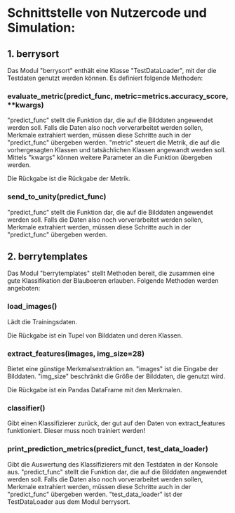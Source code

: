 # Schnittstelle von Nutzercode und Simulation: #

## 1. berrysort ##

Das Modul "berrysort" enthält eine Klasse "TestDataLoader", mit der die Testdaten genutzt werden können.
Es definiert folgende Methoden:

### evaluate_metric(predict_func, metric=metrics.accuracy_score, **kwargs) ###

"predict_func" stellt die Funktion dar, die auf die Bilddaten angewendet werden soll.
Falls die Daten also noch vorverarbeitet werden sollen, Merkmale extrahiert werden, müssen
diese Schritte auch in der "predict_func" übergeben werden.
"metric" steuert die Metrik, die auf die vorhergesagten Klassen und tatsächlichen Klassen angewandt werden soll.
Mittels "kwargs" können weitere Parameter an die Funktion übergeben werden.

Die Rückgabe ist die Rückgabe der Metrik.


### send_to_unity(predict_func) ###

"predict_func" stellt die Funktion dar, die auf die Bilddaten angewendet werden soll.
Falls die Daten also noch vorverarbeitet werden sollen, Merkmale extrahiert werden, müssen
diese Schritte auch in der "predict_func" übergeben werden.


## 2. berrytemplates ##

Das Modul "berrytemplates" stellt Methoden bereit, die zusammen eine gute Klassifikation der Blaubeeren erlauben.
Folgende Methoden werden angeboten:

### load_images() ###

Lädt die Trainingsdaten.

Die Rückgabe ist ein Tupel von Bilddaten und deren Klassen.


### extract_features(images, img_size=28) ###

Bietet eine günstige Merkmalsextraktion an.
"images" ist die Eingabe der Bilddaten.
"img_size" beschränkt die Größe der Bilddaten, die genutzt wird.

Die Rückgabe ist ein Pandas DataFrame mit den Merkmalen.


### classifier() ###

Gibt einen Klassifizierer zurück, der gut auf den Daten von extract_features funktioniert.
Dieser muss noch trainiert werden!


### print_prediction_metrics(predict_funct, test_data_loader) ###

Gibt die Auswertung des Klassifizierers mit den Testdaten in der Konsole aus.
"predict_func" stellt die Funktion dar, die auf die Bilddaten angewendet werden soll.
Falls die Daten also noch vorverarbeitet werden sollen, Merkmale extrahiert werden, müssen
diese Schritte auch in der "predict_func" übergeben werden.
"test_data_loader" ist der TestDataLoader aus dem Modul berrysort.
